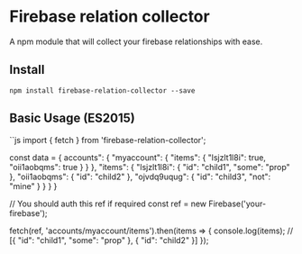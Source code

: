 # Firebase relation collector

A npm module that will collect your firebase relationships with ease.

## Install

``
npm install firebase-relation-collector --save
``

## Basic Usage (ES2015)
``js
import { fetch } from 'firebase-relation-collector';

const data = {
    accounts": {
        "myaccount": {
            "items": {
                "lsjzlt1l8i": true,
                "oii1aobqms": true
            }
        }
    },
    "items": {
        "lsjzlt1l8i": { "id": "child1", "some": "prop" },
        "oii1aobqms": { "id": "child2" },
        "ojvdq9uqug": { "id": "child3", "not": "mine" }
        }
    }
}

// You should auth this ref if required
const ref = new Firebase('your-firebase');

fetch(ref, 'accounts/myaccount/items').then(items => {
    console.log(items); // [{ "id": "child1", "some": "prop" }, { "id": "child2" }]
});

```

